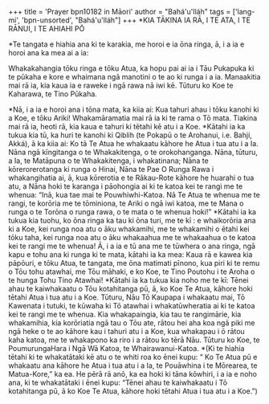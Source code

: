 +++
title = 'Prayer bpn10182 in Māori'
author = "Bahá'u'lláh"
tags = ['lang-mi', 'bpn-unsorted', "Bahá'u'lláh"]
+++
*KIA TĀKINA IA RĀ, I TE ATA, I TE RĀNUI, I TE  AHIAHI PŌ

*Te tangata e hiahia ana ki te karakia, me horoi e ia ōna ringa, ā, i a ia e horoi ana ka mea ai a ia:


Whakakahangia tōku ringa e tōku Atua, ka hopu pai ai ia i Tāu Pukapuka ki te pūkaha e kore e whaimana ngā manotini o te ao ki runga i a ia. Manaakitia mai rā ia, kia kaua ia e raweke i ngā rawa nā iwi kē. Tūturu ko Koe te Kaharawa, te Tino Pūkaha.


*Nā, i a ia e horoi ana i tōna mata, ka kiia ai:
Kua tahuri ahau i tōku kanohi ki a Koe, e tōku Ariki! Whakamāramatia mai rā ia ki te rama o Tō mata. Tiakina mai rā ia, heoti rā, kia kaua e tahuri ki tētahi kē atu i a Koe.
*Kātahi ia ka tukua kia tū, ka huri te kanohi ki Qiblih (te Pokapū o te Arohanui, i.e. Bahjí, Akká), ā ka kiia ai:
Ko tā Te Atua he whakaatu kāhore he Atua i tua atu i a Ia. Nāna ngā kīngitanga o te Whakakitenga, o te orokohanganga. Nāna, tūturu, a Ia, te Matāpuna o te Whakakitenga, i whakatinana; Nāna te kōrerorerotanga ki runga o Hinai, Nāna te Pae O Runga Rawa i whakangihatia ai, ā, kua kōrerotia e te Rākau-Rote kāhore he huarahi o tua atu, a Nāna hoki te karanga i pāohongia ai ki te katoa kei te rangi me te whenua: “Inā, kua tae mai te Pouwhiwhi-Katoa. Nā Te Atua te whenua me te rangi, te korōria me te tōminiona, te Ariki o ngā iwi katoa, me te Mana o runga o te Torōna o runga rawa, o te mata o te whenua hoki!”
*Kātahi ia ka tukua kia tuohu, ko ōna ringa ka tau ki ōna turi, me te kī : 
e whaikorōria ana ki a Koe, kei runga noa atu o āku whakamihi, me te whakamihi o ētahi kei tōku taha, kei runga noa atu o āku whakaahua me te whakaahua o te katoa kei te rangi me te whenua!
Ā, i a ia e tū ana me te tūwhera o ana ringa, ngā kapu e tohu ana ki runga ki te mata, kātahi ia ka mea:
Kaua rā e kawea kia pāpōuri, e tōku Atua, te tangata, me ōna matimati pīnono, kua piri ki te remu o Tōu tohu atawhai, me Tōu māhaki, e ko Koe, te Tino Poutohu i te Aroha o te hunga Tohu Tino Atawhai!
*Kātahi ia ka tukua kia noho me te kī:
Tēnei ahau te kaiwhakaatu o Tōu kotahitanga pū, ā, ko Koe Te Atua, kāhore hoki tētahi Atua i tua atu i a Koe. Tūturu, Nāu Tō Kaupapa i whakaatu mai, Tō Kawenata i tutuki, te kūwaha ki Tō atawhai i whakatūwheratia ai ki te katoa kei te rangi me te whenua. Kia whakapaingia, kia tau te rangimārie, kia whakamihia, kia korōriatia ngā tau o Tōu ate, rātou hei aha koa ngā piki me ngā heke o te ao kāhore kau i tahuri atu i a Koe, kua whakapau i ō rātou kaha katoa, me te whakapono ka riro i a rātou ko tērā Nāu. Tūturu ko Koe, te PoumurungaHara i Ngā Wā Katoa, te Whairawanui-Katoa.
*(Ki te hiahia tētahi ki te whakatātaki kē atu o te whiti roa ko ēnei kupu: “ Ko Te Atua pū e whakaatu ana kāhore he Atua i tua atu i a Ia, te Pouāwhina i te Mōrearea, te Matua-Kore,” ka ea. He pērā rā anō, ka ea hoki ki tāna kōwhiri, i a ia e noho ana, ki te whakatātaki i ēnei kupu: “Tēnei ahau te kaiwhakaatu i Tō kotahitanga pū, ā ko Koe Te Atua, kāhore hoki tētahi Atua i tua atu i a Koe.”)
